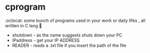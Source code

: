 # cprogram

  :octocat:  some bunch of programs used in your work or daily lifes , all written in C lang :rocket:
  
  * shutdown - as the name suggests shuts down your PC
  * IPaddress - get your IP ADDRESS
  * READER - reads a .txt file if you insert the path of the file 
  
